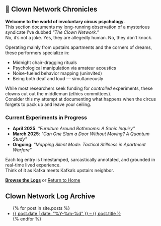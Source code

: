 <div class="clown-box">
  
## 🤡 Clown Network Chronicles

**Welcome to the world of involuntary circus psychology.**  
This section documents my long-running observation of a mysterious syndicate I’ve dubbed *“The Clown Network.”*  
No, it’s not a joke. Yes, they are allegedly human. No, they don’t knock.

Operating mainly from upstairs apartments and the corners of dreams, these performers specialize in:

- Midnight chair-dragging rituals  
- Psychological manipulation via amateur acoustics  
- Noise-fueled behavior mapping (uninvited)  
- Being both deaf and loud — simultaneously  

While most researchers seek funding for *controlled* experiments, these clowns cut out the middleman (ethics committees).  
Consider this my attempt at documenting what happens when the circus forgets to pack up and leave your ceiling.

### Current Experiments in Progress

- **April 2025**: *"Furniture Around Bathrooms: A Sonic Inquiry"*  
- **March 2025**: *"Can One Slam a Door Without Moving? A Quantum Study"*  
- **Ongoing**: *"Mapping Silent Mode: Tactical Stillness in Apartment Warfare"*

Each log entry is timestamped, sarcastically annotated, and grounded in real-time lived experience.  
Think of it as Kafka meets Kafka’s upstairs neighbor.

**[Browse the Logs](#logs)** or [Return to Home](/)

</div>

<a name="logs"></a>

## Clown Network Log Archive

<ul class="blog-posts">
  {% for post in site.posts %}
    <li>
      <a href="{{ post.url }}">{{ post.date | date: "%Y-%m-%d" }} – {{ post.title }}</a>
    </li>
  {% endfor %}
</ul>


